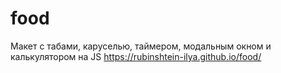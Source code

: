 # food
Макет с табами, каруселью, таймером, модальным окном и калькулятором на JS 
https://rubinshtein-ilya.github.io/food/
